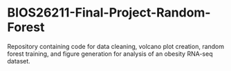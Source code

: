# BIOS26211-Final-Project-Random-Forest
Repository containing code for data cleaning, volcano plot creation, random forest training, and figure generation for analysis of an obesity RNA-seq dataset.
